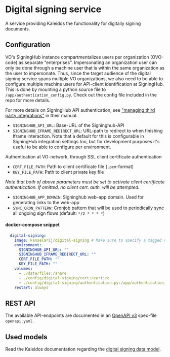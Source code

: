 # Digital signing service

A service providing Kaleidos the functionality for digitally signing documents.

## Configuration

VO's SigningHub instance compartmentalizes users per organization (OVO-code) as separate "enterprises". Impersonating an organization user can only be done through a machine user that is within the same organization as the user to impersonate. Thus, since the target audience of the digital signing service spans multiple VO organizations, we also need to be able to configure multiple machine users for API-client identification at SigningHub. This is done by mounting a python source file to `/app/authentication_config.py`. Check out the config file included in the repo for more details.

For more details on SigningHub API authentication, see ["managing third party integrations"](https://manuals.ascertia.com/SigningHubv7/Managethirdpartyintegrations.html) in their manual.

- `SIGNINGHUB_API_URL`: Base-URL of the Signinghub-API
- `SIGNINGHUB_IFRAME_REDIRECT_URL`: URL-path to redirect to when finishing Iframe interaction. Note that a default for this is configurable in SigningHub integration settings too, but for development purposes it's useful to be able to configure per environment.


Authentication at VO-network, through SSL client certificate authentication
- `CERT_FILE_PATH`: Path to client certificate file (`.pem`-format)
- `KEY_FILE_PATH`: Path to client private key file

_Note that both of above parameters must be set to activate client certificate authentication. If omitted, no client cert. auth. will be attempted._

- `SIGNINGHUB_APP_DOMAIN`: Signinghub web-app domain. Used for generating links to the web-app
- `SYNC_CRON_PATTERN`: Cronjob pattern that will be used to periodically sync all ongoing sign flows (default: `*/2 * * * *`)


#### docker-compose snippet

```yml
  digital-signing:
    image: kanselarij/digital-signing # Make sure to specify a tagged version here
    environment:
      SIGNINGHUB_API_URL: ""
      SIGNINGHUB_IFRAME_REDIRECT_URL: ""
      CERT_FILE_PATH: ""
      KEY_FILE_PATH: ""
    volumes:
      - ./data/files:/share
      - ./config/digital-signing/cert:/cert:ro
      - ./config/digital-signing/authentication.py:/app/authentication_config.py:ro
    restart: always
```

## REST API

The available API-endpoints are documented in an [OpenAPI v3](http://spec.openapis.org/oas/v3.0.3) spec-file `openapi.yaml`.

## Used models

Read the Kaleidos documentation regarding the [digital signing data model](https://github.com/kanselarij-vlaanderen/kaleidos-documentation/blob/master/data-model/signing-flow.md).
